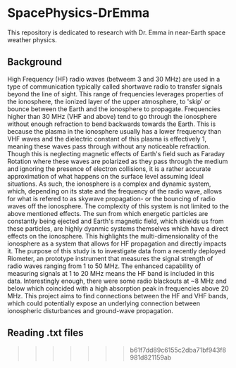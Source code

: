
# SpacePhysics-DrEmma

This repository is dedicated to research with Dr. Emma in near-Earth space weather physics.

## Background

High Frequency (HF) radio waves (betweem 3 and 30 MHz) are used in a type of communication typically called shortwave radio to transfer signals beyond the line of sight. This range of frequencies leverages properties of the ionosphere, the ionized layer of the upper atmosphere, to 'skip' or bounce between the Earth and the ionosphere to propagate. Frequencies higher than 30 MHz (VHF and above) tend to go through the ionosphere without enough refraction to bend backwards towards the Earth. This is because the plasma in the ionosphere usually has a lower frequency than VHF waves and the dielectric constant of this plasma is effectively 1, meaning these waves pass through without any noticeable refraction. Though this is neglecting magnetic effects of Earth's field such as Faraday Rotation where these waves are polarized as they pass through the medium and ignoring the presence of electron collisions, it is a rather accurate approximation of what happens on the surface level assuming ideal situations. As such, the ionosphere is a complex and dynamic system, which, depending on its state and the frequency of the radio wave, allows for what is refered to as skywave propagation- or the bouncing of radio waves off the ionosphere. The complexity of this system is not limited to the above mentioned effects. The sun from which energetic particles are constantly being ejected and Earth's magnetic field, which shields us from these particles, are highly dyanmic systems themselves which have a direct effects on the ionosphere. This highlights the multi-dimensionality of the ionosphere as a system that allows for HF propagation and directly impacts it. The purpose of this study is to investigate data from a recently deployed Riometer, an prototype instrument that measures the signal strength of radio waves ranging from 1 to 50 MHz. The enhanced capability of measuring signals at 1 to 20 MHz means the HF band is included in this data. Interestingly enough, there were some radio blackouts at ~8 MHz and below which coincided with a high absorption peak in frequencies above 20 MHz. This project aims to find connections between the HF and VHF bands, which could potentially expose an underlying connection between ionospheric disturbances and ground-wave propagation.

## Reading .txt files

>>>>>>> b61f7dd89c6155c2dba71bf943f8981d821159ab
